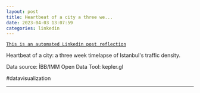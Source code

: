 ```yaml
---
layout: post
title: Heartbeat of a city a three we...
date: 2023-04-03 13:07:59
categories: linkedin
---
```


[`This is an automated Linkedin post reflection`](https://www.linkedin.com/feed/update/urn:li:activity:7048642289899835393)

Heartbeat of a city: a three week timelapse of Istanbul's traffic density.

Data source: İBB/IMM Open Data
Tool: kepler.gl

#datavisualization

<hr>
<div class="row mt-3 d-flex justify-content-center align-items-center>
{% include video.liquid path="https://dms.licdn.com/playlist/vid/v2/D4D05AQHQxEWhe4mm8A/feedshare-ambry-analyzed_servable_progressive_video/feedshare-ambry-analyzed_servable_progressive_video/0/1680527278280?e=1734530400&v=beta&t=jtDqlMhLHBcAJPgIO0hZmFJR1DnEwMfYQSQDVuMd8e0" class="img-fluid rounded z-depth-1" width="800" height="450" controls=true autoplay=true %}


</div>
